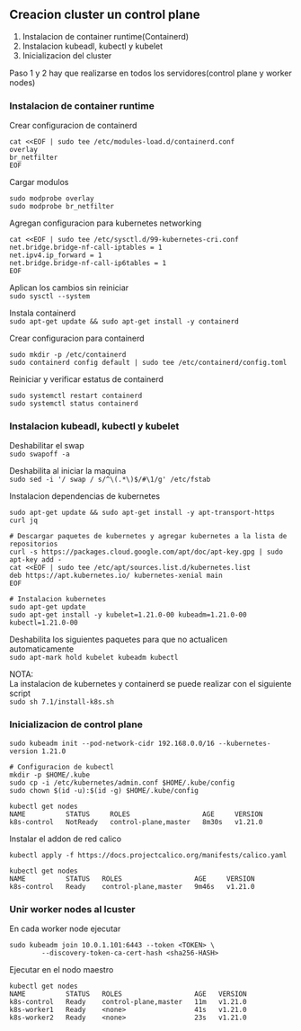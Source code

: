## Creacion cluster un control plane  

1. Instalacion de container runtime(Containerd)  
2. Instalacion kubeadl, kubectl y kubelet  
3. Inicializacion del cluster  

Paso 1 y 2 hay que realizarse en todos los servidores(control plane y worker nodes)  

### Instalacion de container runtime   

Crear configuracion de containerd  
```
cat <<EOF | sudo tee /etc/modules-load.d/containerd.conf
overlay
br_netfilter
EOF
```  
Cargar modulos  
```
sudo modprobe overlay
sudo modprobe br_netfilter
```  
Agregan configuracion para kubernetes networking  
```
cat <<EOF | sudo tee /etc/sysctl.d/99-kubernetes-cri.conf
net.bridge.bridge-nf-call-iptables = 1
net.ipv4.ip_forward = 1
net.bridge.bridge-nf-call-ip6tables = 1
EOF
```  
Aplican los cambios sin reiniciar  
`sudo sysctl --system`  
  
Instala containerd  
`sudo apt-get update && sudo apt-get install -y containerd`  
  
Crear configuracion para containerd  
```
sudo mkdir -p /etc/containerd
sudo containerd config default | sudo tee /etc/containerd/config.toml
```  
  
Reiniciar y verificar estatus de containerd  
```
sudo systemctl restart containerd
sudo systemctl status containerd
```  

### Instalacion kubeadl, kubectl y kubelet  
Deshabilitar el swap  
`sudo swapoff -a`  
  
Deshabilita al iniciar la maquina  
`sudo sed -i '/ swap / s/^\(.*\)$/#\1/g' /etc/fstab`  
  
Instalacion dependencias de kubernetes  
```
sudo apt-get update && sudo apt-get install -y apt-transport-https curl jq

# Descargar paquetes de kubernetes y agregar kubernetes a la lista de repositorios  
curl -s https://packages.cloud.google.com/apt/doc/apt-key.gpg | sudo apt-key add -
cat <<EOF | sudo tee /etc/apt/sources.list.d/kubernetes.list
deb https://apt.kubernetes.io/ kubernetes-xenial main
EOF

# Instalacion kubernetes
sudo apt-get update
sudo apt-get install -y kubelet=1.21.0-00 kubeadm=1.21.0-00 kubectl=1.21.0-00
```  

Deshabilita los siguientes paquetes para que no actualicen automaticamente  
`sudo apt-mark hold kubelet kubeadm kubectl`  


NOTA:  
La instalacion de kubernetes y containerd se puede realizar con el siguiente script  
`sudo sh 7.1/install-k8s.sh`  
  
### Inicializacion de control plane  
```
sudo kubeadm init --pod-network-cidr 192.168.0.0/16 --kubernetes-version 1.21.0

# Configuracion de kubectl
mkdir -p $HOME/.kube
sudo cp -i /etc/kubernetes/admin.conf $HOME/.kube/config
sudo chown $(id -u):$(id -g) $HOME/.kube/config

kubectl get nodes
NAME          STATUS     ROLES                  AGE     VERSION
k8s-control   NotReady   control-plane,master   8m30s   v1.21.0
```  

Instalar el addon de red calico  
```
kubectl apply -f https://docs.projectcalico.org/manifests/calico.yaml

kubectl get nodes
NAME          STATUS   ROLES                  AGE     VERSION
k8s-control   Ready    control-plane,master   9m46s   v1.21.0
``` 

### Unir worker nodes al lcuster
En cada worker node ejecutar  
```
sudo kubeadm join 10.0.1.101:6443 --token <TOKEN> \
        --discovery-token-ca-cert-hash <sha256-HASH>
```  

Ejecutar en el nodo maestro  
```
kubectl get nodes
NAME          STATUS   ROLES                  AGE   VERSION
k8s-control   Ready    control-plane,master   11m   v1.21.0
k8s-worker1   Ready    <none>                 41s   v1.21.0
k8s-worker2   Ready    <none>                 23s   v1.21.0
```



